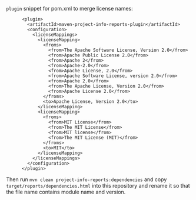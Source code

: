 
`plugin` snippet for pom.xml to merge license names:

```
      <plugin>
        <artifactId>maven-project-info-reports-plugin</artifactId>
        <configuration>
          <licenseMappings>
            <licenseMapping>
              <froms>
                <from>The Apache Software License, Version 2.0</from>
                <from>Apache Public License 2.0</from>
                <from>Apache 2</from>
                <from>Apache-2.0</from>
                <from>Apache License, 2.0</from>
                <from>Apache Software License, version 2.0</from>
                <from>Apache 2.0</from>
                <from>The Apache License, Version 2.0</from>
                <from>Apache License 2.0</from>
              </froms>
              <to>Apache License, Version 2.0</to>
            </licenseMapping>
            <licenseMapping>
              <froms>
                <from>MIT License</from>
                <from>The MIT License</from>
                <from>MIT license</from>
                <from>The MIT License (MIT)</from>
              </froms>
              <to>MIT</to>
            </licenseMapping>
          </licenseMappings>
        </configuration>
      </plugin>
```

Then run `mvn clean project-info-reports:dependencies` and copy `target/reports/dependencies.html`
into this repository and rename it so that the file name contains module name and version.
